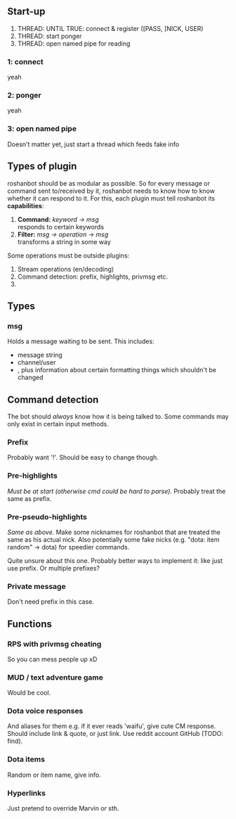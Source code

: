 Start-up
--------

  1. THREAD: UNTIL TRUE: connect & register ([PASS, ]NICK, USER)
  2. THREAD: start ponger
  3. THREAD: open named pipe for reading

### 1: connect
yeah

### 2: ponger
yeah

### 3: open named pipe
Doesn't matter yet, just start a thread which feeds fake info


Types of plugin
---------------

roshanbot should be as modular as possible. So for every message or command sent
to/received by it, roshanbot needs to know how to know whether it can respond to
it. For this, each plugin must tell roshanbot its **capabilities**:

  1. **Command:** *keyword -> msg*  
     responds to certain keywords
  2. **Filter:**  *msg -> operation -> msg*  
     transforms a string in some way

Some operations must be outside plugins:

  1. Stream operations (en/decoding)
  2. Command detection: prefix, highlights, privmsg etc.
  3. 


Types
-----

### msg

Holds a message waiting to be sent. This includes:

  * message string
  * channel/user
  * , plus information about certain formatting things which shouldn't
be changed


Command detection
-----------------

The bot should *always* know how it is being talked to. Some commands may only
exist in certain input methods.

### Prefix
Probably want '!'. Should be easy to change though.

### Pre-highlights
*Must be at start (otherwise cmd could be hard to parse).* Probably treat the
same as prefix.

### Pre-pseudo-highlights
*Same as above.* Make some nicknames for roshanbot that are treated the same as
his actual nick.  Also potentially some fake nicks (e.g. "dota: item random" ->
dota) for speedier commands.

Quite unsure about this one. Probably better ways to implement it: like just use
prefix. Or multiple prefixes?

### Private message
Don't need prefix in this case.


Functions
---------

### RPS with privmsg cheating
So you can mess people up xD

### MUD / text adventure game
Would be cool.

### Dota voice responses
And aliases for them e.g. if it ever reads 'waifu', give cute CM response.
Should include link & quote, or just link. Use reddit account GitHub (TODO:
find).

### Dota items
Random or item name, give info.

### Hyperlinks
Just pretend to override Marvin or sth.
